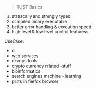> RUST Basics

1. statiscally and strongly typed
2. compiled binary executable
3. better error handling & execution speed
4. high level & low level control featuress

UseCase:

- cli
- web services
- devops tools
- crypto currency related -stuff
- bioinformatics
- search engines machine - learning
- parts in firefox browser

